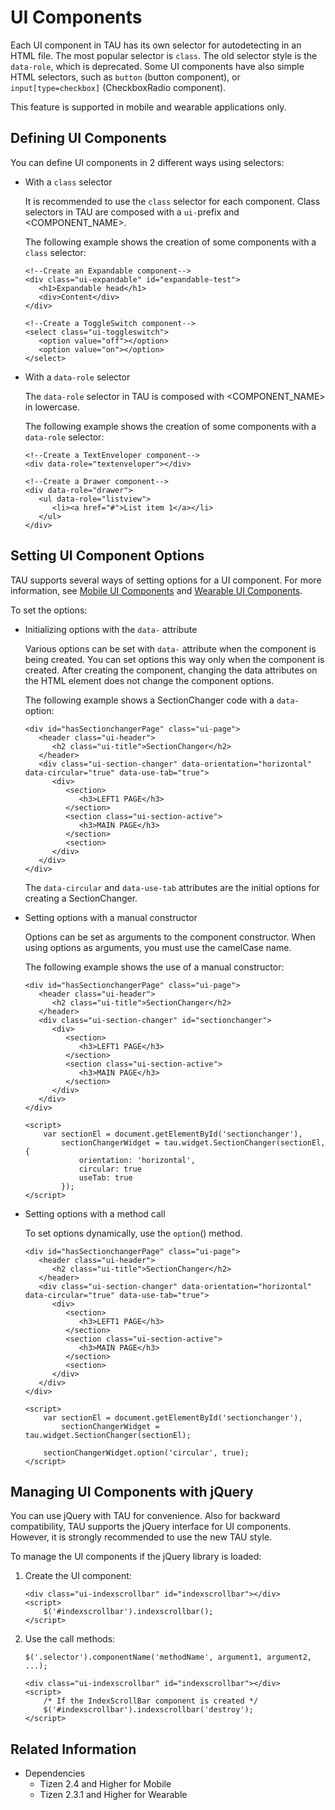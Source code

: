 # UI Components

Each UI component in TAU has its own selector for autodetecting in an HTML file. The most popular selector is `class`. The old selector style is the `data-role`, which is deprecated. Some UI components have also simple HTML selectors, such as `button` (button component), or `input[type=checkbox]` (CheckboxRadio component).

This feature is supported in mobile and wearable applications only.

## Defining UI Components

You can define UI components in 2 different ways using selectors:

- With a `class` selector

  It is recommended to use the `class` selector for each component. Class selectors in TAU are composed with a `ui-`prefix and <COMPONENT_NAME>.
  
  The following example shows the creation of some components with a `class` selector:

  ```
  <!--Create an Expandable component-->
  <div class="ui-expandable" id="expandable-test">
     <h1>Expandable head</h1>
     <div>Content</div>
  </div>

  <!--Create a ToggleSwitch component-->
  <select class="ui-toggleswitch">
     <option value="off"></option>
     <option value="on"></option>
  </select>
  ```

- With a `data-role` selector

  The `data-role` selector in TAU is composed with <COMPONENT_NAME> in lowercase.
  
  The following example shows the creation of some components with a `data-role` selector:

  ```
  <!--Create a TextEnveloper component-->
  <div data-role="textenveloper"></div>

  <!--Create a Drawer component-->
  <div data-role="drawer">
     <ul data-role="listview">
        <li><a href="#">List item 1</a></li>
     </ul>
  </div>
  ```

## Setting UI Component Options

TAU supports several ways of setting options for a UI component. For more information, see [Mobile UI Components](../../api/latest/ui_fw_api/Mobile_UIComponents/mobile_component_list.htm) and [Wearable UI Components](../../api/latest/ui_fw_api/Wearable_UIComponents/wearable_component_list.htm).

To set the options:

- Initializing options with the `data-` attribute

  Various options can be set with `data-` attribute when the component is being created. You can set options this way only when the component is created. After creating the component, changing the data attributes on the HTML element does not change the component options.
  
  The following example shows a SectionChanger code with a `data-` option:

  ```
  <div id="hasSectionchangerPage" class="ui-page">
     <header class="ui-header">
        <h2 class="ui-title">SectionChanger</h2>
     </header>
     <div class="ui-section-changer" data-orientation="horizontal" data-circular="true" data-use-tab="true">
        <div>
           <section>
              <h3>LEFT1 PAGE</h3>
           </section>
           <section class="ui-section-active">
              <h3>MAIN PAGE</h3>
           </section>
           <section>
        </div>
     </div>
  </div>
  ```

  The `data-circular` and `data-use-tab` attributes are the initial options for creating a SectionChanger.

- Setting options with a manual constructor

  Options can be set as arguments to the component constructor. When using options as arguments, you must use the camelCase name.

  The following example shows the use of a manual constructor:

  ```
  <div id="hasSectionchangerPage" class="ui-page">
     <header class="ui-header">
        <h2 class="ui-title">SectionChanger</h2>
     </header>
     <div class="ui-section-changer" id="sectionchanger">
        <div>
           <section>
              <h3>LEFT1 PAGE</h3>
           </section>
           <section class="ui-section-active">
              <h3>MAIN PAGE</h3>
           </section>
        </div>
     </div>
  </div>

  <script>
      var sectionEl = document.getElementById('sectionchanger'),
          sectionChangerWidget = tau.widget.SectionChanger(sectionEl, {
              orientation: 'horizontal',
              circular: true
              useTab: true
          });
  </script>
  ```

- Setting options with a method call

  To set options dynamically, use the `option`() method.

  ```
  <div id="hasSectionchangerPage" class="ui-page">
     <header class="ui-header">
        <h2 class="ui-title">SectionChanger</h2>
     </header>
     <div class="ui-section-changer" data-orientation="horizontal" data-circular="true" data-use-tab="true">
        <div>
           <section>
              <h3>LEFT1 PAGE</h3>
           </section>
           <section class="ui-section-active">
              <h3>MAIN PAGE</h3>
           </section>
           <section>
        </div>
     </div>
  </div>

  <script>
      var sectionEl = document.getElementById('sectionchanger'),
          sectionChangerWidget = tau.widget.SectionChanger(sectionEl);

      sectionChangerWidget.option('circular', true);
  </script>
  ```

## Managing UI Components with jQuery

You can use jQuery with TAU for convenience. Also for backward compatibility, TAU supports the jQuery interface for UI components. However, it is strongly recommended to use the new TAU style.

To manage the UI components if the jQuery library is loaded:

1. Create the UI component:

   ```
   <div class="ui-indexscrollbar" id="indexscrollbar"></div>
   <script>
       $('#indexscrollbar').indexscrollbar();
   </script>
   ```

2. Use the call methods:

   ```
   $('.selector').componentName('methodName', argument1, argument2, ...);
   ```

   ```
   <div class="ui-indexscrollbar" id="indexscrollbar"></div>
   <script>
       /* If the IndexScrollBar component is created */
       $('#indexscrollbar').indexscrollbar('destroy');
   </script>
   ```

## Related Information
* Dependencies   
   - Tizen 2.4 and Higher for Mobile
   - Tizen 2.3.1 and Higher for Wearable
